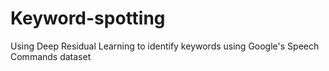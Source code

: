 # Keyword-spotting
Using Deep Residual Learning to identify keywords using Google's Speech Commands dataset
